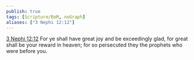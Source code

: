 ```yaml
---
publish: true
tags: [Scripture/BoM, noGraph]
aliases: ["3 Nephi 12:12"]
---
```

[3 Nephi 12:12](https://churchofjesuschrist.org/study/scriptures/bofm/3-ne/12?lang=eng&id=p12#p12) For ye shall have great joy and be exceedingly glad, for great shall be your reward in heaven; for so persecuted they the prophets who were before you.
